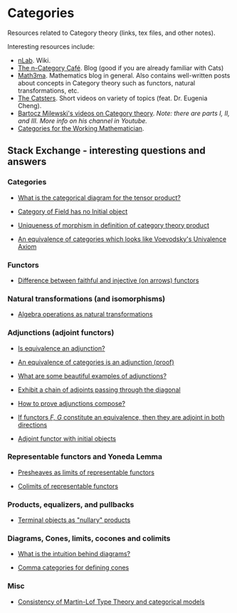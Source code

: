 # Categories
Resources related to Category theory (links, tex files, and other notes).

Interesting resources include:
- [nLab](https://ncatlab.org/nlab/show/HomePage). Wiki.
- [The n-Category Café](https://golem.ph.utexas.edu/category/). Blog (good if you are already familiar with Cats)
- [Math3ma](https://www.math3ma.com/about). Mathematics blog in general. Also contains well-written posts about concepts in Category theory such as functors, natural transformations, etc.
- [The Catsters](https://www.youtube.com/user/TheCatsters). Short videos on variety of topics (feat. Dr. Eugenia Cheng).
- [Bartocz Milewski's videos on Category theory](https://www.youtube.com/watch?v=I8LbkfSSR58&list=PLbgaMIhjbmEnaH_LTkxLI7FMa2HsnawM_). *Note: there are parts I, II, and III. More info on his channel in Youtube.*
- [Categories for the Working Mathematician](https://www.amazon.com/Categories-Working-Mathematician-Graduate-Mathematics/dp/0387984038).

## Stack Exchange - interesting questions and answers

### Categories

- [What is the categorical diagram for the tensor product?](https://math.stackexchange.com/questions/100633/what-is-the-categorical-diagram-for-the-tensor-product)

- [Category of Field has no Initial object](https://math.stackexchange.com/questions/81458/category-of-field-has-no-initial-object)

- [Uniqueness of morphism in definition of category theory product](https://math.stackexchange.com/questions/169023/uniqueness-of-morphism-in-definition-of-category-theory-product-etc)

- [An equivalence of categories which looks like Voevodsky's Univalence Axiom](https://math.stackexchange.com/questions/1191243/an-equivalence-of-categories-which-looks-like-voevodskys-univalence-axiom)

### Functors

- [Difference between faithful and injective (on arrows) functors](https://math.stackexchange.com/questions/839295/difference-between-being-faithful-and-being-injective-on-arrows)

### Natural transformations (and isomorphisms)

- [Algebra operations as natural transformations](https://math.stackexchange.com/questions/3152645/algebra-operations-as-natural-transformations)

### Adjunctions (adjoint functors)

- [Is equivalence an adjunction?](https://math.stackexchange.com/questions/595482/is-an-equivalence-an-adjunction)

- [An equivalence of categories is an adjunction (proof)](https://math.stackexchange.com/questions/2096446/an-equivalence-of-categories-is-an-adjunction-proof)

- [What are some beautiful examples of adjunctions?](https://math.stackexchange.com/questions/1238125/what-are-some-beautiful-examples-of-adjunctions)

- [Exhibit a chain of adjoints passing through the diagonal](https://math.stackexchange.com/questions/1873437/exhibit-a-chain-of-adjoints-passing-through-the-diagonal)

- [How to prove adjunctions compose?](https://math.stackexchange.com/questions/1315013/how-to-prove-adjunctions-compose-via-units-and-counits)

- [If functors *F, G* constitute an equivalence, then they are adjoint in both directions](https://math.stackexchange.com/questions/2336257/if-functors-f-g-constitute-an-equivalence-then-they-are-adjoint-in-both-direc)

- [Adjoint functor with initial objects](https://math.stackexchange.com/questions/629181/adjoint-functor-with-initial-objects)

### Representable functors and Yoneda Lemma

- [Presheaves as limits of representable functors](https://mathoverflow.net/questions/3165/presheaves-as-limits-of-representable-functors)

- [Colimits of representable functors](https://math.stackexchange.com/questions/736224/colimits-of-representable-functors)

### Products, equalizers, and pullbacks

- [Terminal objects as "nullary" products](https://math.stackexchange.com/questions/1991522/terminal-objects-as-nullary-products)

### Diagrams, Cones, limits, cocones and colimits

- [What is the intuition behind diagrams?](https://math.stackexchange.com/questions/356591/category-theory-whats-the-intuition-behind-diagrams)

- [Comma categories for defining cones](https://math.stackexchange.com/questions/2545187/comma-categories-for-defining-cones)

### Misc

- [Consistency of Martin-Lof Type Theory and categorical models](https://math.stackexchange.com/questions/1573441/consistency-of-martin-l%c3%b6f-type-theory-and-categorical-models)
